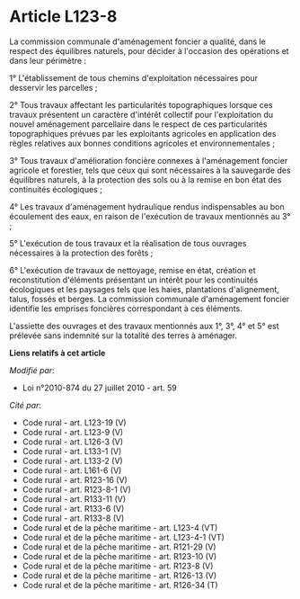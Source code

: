 # Article L123-8

La commission communale d'aménagement foncier a qualité, dans le respect des équilibres naturels, pour décider à l'occasion
des opérations et dans leur périmètre :

1° L'établissement de tous chemins d'exploitation nécessaires pour desservir les parcelles ;

2° Tous travaux affectant les particularités topographiques lorsque ces travaux présentent un caractère d'intérêt collectif
pour l'exploitation du nouvel aménagement parcellaire dans le respect de ces particularités topographiques prévues par les
exploitants agricoles en application des règles relatives aux bonnes conditions agricoles et environnementales ;

3° Tous travaux d'amélioration foncière connexes à l'aménagement foncier agricole et forestier, tels que ceux qui sont
nécessaires à la sauvegarde des équilibres naturels, à la protection des sols ou à la remise en bon état des continuités
écologiques ;

4° Les travaux d'aménagement hydraulique rendus indispensables au bon écoulement des eaux, en raison de l'exécution de
travaux mentionnés au 3° ;

5° L'exécution de tous travaux et la réalisation de tous ouvrages nécessaires à la protection des forêts ;

6° L'exécution de travaux de nettoyage, remise en état, création et reconstitution d'éléments présentant un intérêt pour les
continuités écologiques et les paysages tels que les haies, plantations d'alignement, talus, fossés et berges. La commission
communale d'aménagement foncier identifie les emprises foncières correspondant à ces éléments.

L'assiette des ouvrages et des travaux mentionnés aux 1°, 3°, 4° et 5° est prélevée sans indemnité sur la totalité des terres
à aménager.

**Liens relatifs à cet article**

_Modifié par_:

  - Loi n°2010-874 du 27 juillet 2010 - art. 59

_Cité par_:

  - Code rural - art. L123-19 (V)
  - Code rural - art. L123-9 (V)
  - Code rural - art. L126-3 (V)
  - Code rural - art. L133-1 (V)
  - Code rural - art. L133-2 (V)
  - Code rural - art. L161-6 (V)
  - Code rural - art. R123-16 (V)
  - Code rural - art. R123-8-1 (V)
  - Code rural - art. R133-11 (V)
  - Code rural - art. R133-6 (V)
  - Code rural - art. R133-8 (V)
  - Code rural et de la pêche maritime - art. L123-4 (VT)
  - Code rural et de la pêche maritime - art. L123-4-1 (VT)
  - Code rural et de la pêche maritime - art. R121-29 (V)
  - Code rural et de la pêche maritime - art. R123-10 (V)
  - Code rural et de la pêche maritime - art. R123-8 (V)
  - Code rural et de la pêche maritime - art. R126-13 (V)
  - Code rural et de la pêche maritime - art. R126-34 (T)
